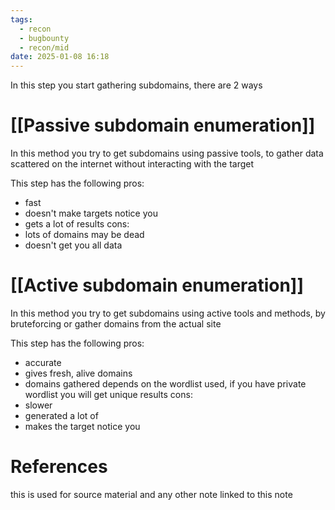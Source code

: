 ```yaml
---
tags:
  - recon
  - bugbounty
  - recon/mid
date: 2025-01-08 16:18
---
```

In this step you start gathering subdomains, there are 2 ways 
# [[Passive subdomain enumeration]]
In this method you try to get subdomains using passive tools, to gather data scattered on the internet without interacting with the target

This step has the following pros:
- fast
- doesn't make targets notice you
- gets a lot of results
cons:
- lots of domains may be dead
- doesn't get you all data

# [[Active subdomain enumeration]]
In this method you try to get subdomains using active tools and methods, by bruteforcing or gather domains from the actual site

This step has the following pros:
- accurate
- gives fresh, alive domains
- domains gathered depends on the wordlist used, if you have private wordlist you will get unique results
cons:
- slower
- generated a lot of 
- makes the target notice you


# References
this is used for source material and any other note linked to this note
